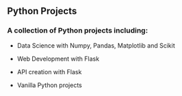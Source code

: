 ## Python Projects
### A collection of Python projects including:

* Data Science with Numpy, Pandas, Matplotlib and Scikit

* Web Development with Flask

* API creation with Flask
 
* Vanilla Python projects 


